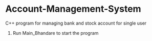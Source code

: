 # Account-Management-System
C++ program for managing bank and stock account for single user 


1) Run Main_Bhandare to start the program 
